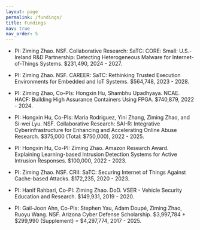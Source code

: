 ```yaml
---
layout: page
permalink: /fundings/
title: Fundings
nav: true
nav_order: 5
---
```


- PI: Ziming Zhao. NSF. Collaborative Research: SaTC: CORE: Small: U.S.-Ireland R&D Partnership: Detecting Heterogeneous Malware for Internet-of-Things Systems. $231,490, 2024 - 2027. 

- PI: Ziming Zhao. NSF. CAREER: SaTC: Rethinking Trusted Execution Environments for Embedded and IoT Systems. $564,748, 2023 - 2028. 

- PI: Ziming Zhao, Co-PIs: Hongxin Hu, Shambhu Upadhyaya. NCAE. HACF: Building High Assurance Containers Using FPGA. $740,879, 2022 - 2024. 

- PI: Hongxin Hu, Co-PIs: Maria Rodriguez, Yini Zhang, Ziming Zhao, and Si-wei Lyu. NSF. Collaborative Research: SAI-R: Integrative Cyberinfrastructure for Enhancing and Accelerating Online Abuse Research. $375,000 (Total: $750,000), 2022 - 2025. 

- PI: Hongxin Hu, Co-PI: Ziming Zhao. Amazon Research Award. Explaining Learning-based Intrusion Detection Systems for Active Intrusion Responses. $100,000, 2022 - 2023.

- PI: Ziming Zhao. NSF. CRII: SaTC: Securing Internet of Things Against Cache-based Attacks. $172,235, 2020 - 2023. 

- PI: Hanif Rahbari, Co-PI: Ziming Zhao. DoD. VSER - Vehicle Security Education and Research. $149,931, 2019 - 2020. 

- PI: Gail-Joon Ahn, Co-PIs: Stephen Yau, Adam Doupé, Ziming Zhao, Ruoyu Wang. NSF. Arizona Cyber Defense Scholarship. $3,997,784 + $299,990 (Supplement) = $4,297,774, 2017 - 2025. 